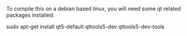 To compile this on a debian based linux, you will need
some qt related packages installed:

sudo apt-get install qt5-default qttools5-dev qttools5-dev-tools
